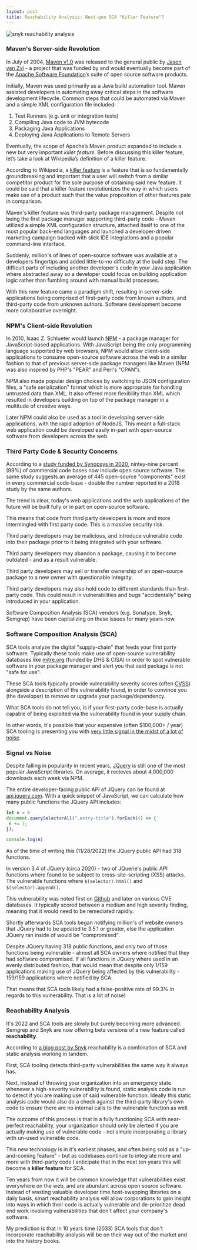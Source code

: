 ```yaml
---
layout: post
title: Reachability Analysis: Next-gen SCA "Killer Feature"?
---
```


<img src="{{ site.baseurl }}/assets/2022-11-28/reach.png" alt="snyk reachability analysis"/>

### Maven's Server-side Revolution
In July of 2004, [Maven v1.0](https://en.wikipedia.org/wiki/Apache_Maven) was released to the general public by [Jason van Zyl](https://twitter.com/jvanzyl) - a project that was funded by and would eventually become part of the [Apache Software Foundation](https://www.apache.org)’s suite of open source software products. 

Initially, Maven was used primarily as a Java build automation tool. Maven assisted developers in automating away critical steps in the software development lifecycle. Common steps that could be automated via Maven and a simple XML configuration file included: 

1. Test Runners (e.g. unit or integration tests)
2. Compiling Java code to JVM bytecode
3. Packaging Java Applications
4. Deploying Java Applications to Remote Servers

Eventually, the scope of Apache’s Maven product expanded to include a new but very important *killer feature*. Before discussing this killer feature, let’s take a look at Wikipedia’s definition of a killer feature. 

According to Wikipedia, a [killer feature](https://en.wikipedia.org/wiki/Killer_feature) is a feature that is so fundamentally groundbreaking and important that a user will switch from a similar competitor product for the sole purpose of obtaining said new feature. It could be said that a killer feature revolutionizes the way in which users make use of a product such that the value proposition of other features pale in comparison.

Maven's killer feature was third-party package management. Despite not being the first package manager supporting third-party code - Maven utilized a simple XML configuration structure, attached itself to one of the most popular back-end languages and launched a developer-driven marketing campaign backed with slick IDE integrations and a popular command-line interface. 

Suddenly, million's of lines of open-source software was available at a developers fingertips and added little-to-no difficulty at the build step. The difficult parts of including another developer's code in your Java application where abstracted away 
so a developer could focus on building application logic rather than fumbling around with manual build processes. 

With this new feature came a paradigm shift, resulting in server-side applications being comprised of first-party code from known authors, and third-party code from unknown authors. Software development become more collaborative overnight. 

### NPM's Client-side Revolution

In 2010, Isaac Z. Schlueter would launch [NPM](https://npmjs.com) - a package manager for JavaScript-based applications. With JavaScript being the only programming language supported by web browsers, NPM would allow client-side applications to consume open-source software across the web in a similar fashion to that of previous server-side package managers like Maven (NPM was also inspired by PHP's "PEAR" and Perl's "CPAN"). 

NPM also made popular design choices by switching to JSON configuration files, a "safe serialization" format which is more appropriate for handling untrusted data than XML. It also offered more flexibility than XML which resulted in developers building on top of the package manager in a multitude of creative ways. 

Later NPM could also be used as a tool in developing server-side applications, with the rapid adoption of NodeJS. This meant a full-stack web application could be developed easily in-part with open-source software from developers across the web. 

### Third Party Code & Security Concerns

According to a [study funded by Synopsys in 2020](https://ttpsc.com/wp3/wp-content/uploads/2020/10/2020-ossra-report.pdf), nintey-nine percent (99%) of commercial code bases now include open source software. The same study suggests an average of 445 open-source "components" exist in every commercial code-base - double the number reported in a 2018 study by the same authors. 

The trend is clear, today's web applications and the web applications of the future will be built fully or in part on open-source software. 

This means that code from third party developers is more and more intermingled with first party code. This is a massive security risk.

Third party developers may be malicious, and introduce vulnerable code into their package prior to it being integrated with your software. 

Third party developers may abandon a package, causing it to become outdated - and as a result vulnerable. 

Third party developers may sell or transfer ownership of an open-source package to a new owner with questionable integrity.

Third party developers may also hold code to different standards than first-party code. This could result in vulnerabilities and bugs "accidentally" being introduced in your application. 

Software Composition Analysis (SCA) vendors (e.g. Sonatype, Snyk, Semgrep) have been capitalizing on these issues for many years now. 

### Software Composition Analysis (SCA)

SCA tools analyze the digital "supply-chain" that feeds your first party software. Typically these tools make use of open-source vulnerability databases like [mitre.org](https://cve.mitre.org/) (funded by DHS & CISA) in order to spot vulnerable software in your package manager and alert you that said package is not "safe for use". 

These SCA tools typically provide vulnerability severity scores (often [CVSS](https://nvd.nist.gov/vuln-metrics/cvss)) alongside a description of the vulnerability found, in order to convince you (the developer) to remove or upgrade your package/dependency.

What SCA tools do not tell you, is if your first-party code-base is actually capable of being exploited via the vulnerability found in your supply chain. 

In other words, it's possible that your expensive (often $100,000+ / year) SCA tooling is presenting you with [very little signal in the midst of a lot of noise](https://en.wikipedia.org/wiki/Signal-to-noise_ratio). 

### Signal vs Noise

Despite falling in popularity in recent years, [JQuery](https://www.npmjs.com/package/jquery) is still one of the most popular JavaScript libraries. On average, it recieves about 4,000,000 downloads each week via NPM.

The entire developer-facing public API of JQuery can be found at [api.jquery.com](https://api.jquery.com). With a quick snippet of JavaScript, we can calculate how many public functions the JQuery API includes:

```JavaScript
let n = 0
document.querySelectorAll(".entry-title").forEach(() => {
 n += 1;
});

console.log(n)
```

As of the time of writing this (11/28/2022) the JQuery public API had 318 functions. 

In version 3.4 of JQuery (circa 2020) - two of JQuerie's public API functions where found to be subject to cross-site-scripting (XSS) attacks. The vulnerable functions where `$(selector).html()` and `$(selector).append()`. 

This vulnerability was noted first on [Github](https://github.com/advisories/GHSA-gxr4-xjj5-5px2) and later on various CVE databases. It typically scored between a medium and high severity finding, meaning that it would need to be remediated rapidly. 

Shortly afterwards SCA tools began notifying million's of website owners that JQuery had to be updated to 3.5.1 or greater, else the application JQuery ran inside of would be "compromised". 

Despite JQuery having 318 public functions, and only two of those functions being vulnerable - almost all SCA owners where notified that they had software compromised. If all functions in JQuery where used in an evenly distributed fashion, that would mean that 
despite only 1/159 applications making use of JQuery being affected by this vulnerability - 159/159 applications where notified by SCA. 

That means that SCA tools likely had a false-positive rate of 99.3% in regards to this vulnerability. That is a lot of noise!

### Reachability Analysis

It's 2022 and SCA tools are slowly but surely becoming more advanced. Semgrep and Snyk are now offering beta versions of a new feature called **reachability**. 

According to [a blog post by Snyk](https://snyk.io/blog/prioritize-fixes-with-reachable-vulnerabilities-for-github/) reachability is a combination of SCA and static analysis working in tandem. 

First, SCA tooling detects third-party vulnerabilities the same way it always has. 

Next, instead of throwing your organization into an emergency state whenever a high-severity vulnerability is found, static analysis code is run to detect if you are making use of said vulnerable function.
Ideally this static analysis code would also do a check against the third-party library's own code to ensure there are no internal calls to the vulnerable function as well. 

The outcome of this process is that in a fully functioning SCA with near-perfect reachability, your organization should only be alerted if you are actually making use of vulnerable code - not simple incorporating a library with un-used vulnerable code.

This new technology is in it's earliest phases, and often being sold as a "up-and-coming feature" - but as codebases continue to integrate more and more with third-party code I anticipate that in the next ten years this will become a **killer feature** for SCA. 

Ten years from now it will be common knowledge that vulnerabilities exist everywhere on the web, and are abundant across open source software. Instead of wasting valuable developer time host-swapping libraries on a daily basis, smart reachability analysis will
allow corporations to gain insight into ways in which their code is actually vulnerable and de-prioritize dead end work involving vulnerabilities that don't affect your company's software. 

My prediction is that in 10 years time (2033) SCA tools that don't incorporate reachability analysis will be on their way out of the market and into the history books. 